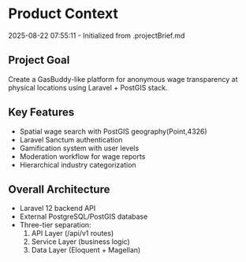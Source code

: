 # Product Context

2025-08-22 07:55:11 - Initialized from .projectBrief.md

## Project Goal
Create a GasBuddy-like platform for anonymous wage transparency at physical locations using Laravel + PostGIS stack.

## Key Features
- Spatial wage search with PostGIS geography(Point,4326)
- Laravel Sanctum authentication
- Gamification system with user levels
- Moderation workflow for wage reports
- Hierarchical industry categorization

## Overall Architecture
- Laravel 12 backend API
- External PostgreSQL/PostGIS database
- Three-tier separation:
  1. API Layer (/api/v1 routes)
  2. Service Layer (business logic)
  3. Data Layer (Eloquent + Magellan)